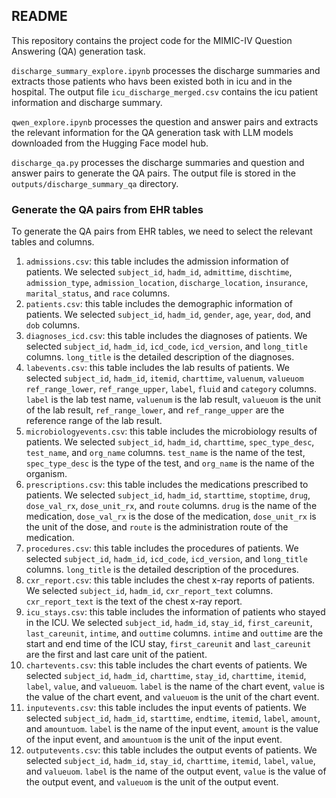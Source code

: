 ## README

This repository contains the project code for the MIMIC-IV Question Answering (QA) generation task.

`discharge_summary_explore.ipynb` processes the discharge summaries and extracts those patients who havs been existed both in icu and in the hospital. The output file `icu_discharge_merged.csv` contains the icu patient information and discharge summary.

`qwen_explore.ipynb` processes the question and answer pairs and extracts the relevant information for the QA generation task with LLM models downloaded from the Hugging Face model hub.

`discharge_qa.py` processes the discharge summaries and question and answer pairs to generate the QA pairs. The output file is stored in the `outputs/discharge_summary_qa` directory.

### Generate the QA pairs from EHR tables

To generate the QA pairs from EHR tables, we need to select the relevant tables and columns. 

1. `admissions.csv`: this table includes the admission information of patients. We selected `subject_id`, `hadm_id`, `admittime`, `dischtime`, `admission_type`, `admission_location`, `discharge_location`, `insurance`, `marital_status`, and `race` columns.
2. `patients.csv`: this table includes the demographic information of patients. We selected `subject_id`, `hadm_id`, `gender`, `age`, `year`, `dod`, and `dob` columns.
3. `diagnoses_icd.csv`: this table includes the diagnoses of patients. We selected `subject_id`, `hadm_id`, `icd_code`, `icd_version`, and `long_title` columns. `long_title` is the detailed description of the diagnoses.
4. `labevents.csv`: this table includes the lab results of patients. We selected `subject_id`, `hadm_id`, `itemid`,  `charttime`, `valuenum`, `valueuom` `ref_range_lower`, `ref_range_upper`, `label`, `fluid` and `category` columns. `label` is the lab test name, `valuenum` is the lab result, `valueuom` is the unit of the lab result, `ref_range_lower`, and `ref_range_upper` are the reference range of the lab result.
5. `microbiologyevents.csv`: this table includes the microbiology results of patients. We selected `subject_id`, `hadm_id`, `charttime`, `spec_type_desc`, `test_name`, and `org_name` columns. `test_name` is the name of the test, `spec_type_desc` is the type of the test, and `org_name` is the name of the organism.
6. `prescriptions.csv`: this table includes the medications prescribed to patients. We selected `subject_id`, `hadm_id`, `starttime`, `stoptime`, `drug`, `dose_val_rx`, `dose_unit_rx`, and `route` columns. `drug` is the name of the medication, `dose_val_rx` is the dose of the medication, `dose_unit_rx` is the unit of the dose, and `route` is the administration route of the medication.
7. `procedures.csv`: this table includes the procedures of patients. We selected `subject_id`, `hadm_id`, `icd_code`, `icd_version`, and `long_title` columns. `long_title` is the detailed description of the procedures.
8. `cxr_report.csv`: this table includes the chest x-ray reports of patients. We selected `subject_id`, `hadm_id`, `cxr_report_text` columns. `cxr_report_text` is the text of the chest x-ray report.
9. `icu_stays.csv`: this table includes the information of patients who stayed in the ICU. We selected `subject_id`, `hadm_id`, `stay_id`, `first_careunit`, `last_careunit`, `intime`, and `outtime` columns. `intime` and `outtime` are the start and end time of the ICU stay, `first_careunit` and `last_careunit` are the first and last care unit of the patient.
10. `chartevents.csv`: this table includes the chart events of patients. We selected `subject_id`, `hadm_id`, `charttime`, `stay_id`, `charttime`, `itemid`, `label`, `value`, and `valueuom`. `label` is the name of the chart event, `value` is the value of the chart event, and `valueuom` is the unit of the chart event.
11. `inputevents.csv`: this table includes the input events of patients. We selected `subject_id`, `hadm_id`, `starttime`, `endtime`, `itemid`, `label`, `amount`, and `amountuom`. `label` is the name of the input event, `amount` is the value of the input event, and `amountuom` is the unit of the input event.
12. `outputevents.csv`: this table includes the output events of patients. We selected `subject_id`, `hadm_id`, `stay_id`, `charttime`, `itemid`, `label`, `value`, and `valueuom`. `label` is the name of the output event, `value` is the value of the output event, and `valueuom` is the unit of the output event.